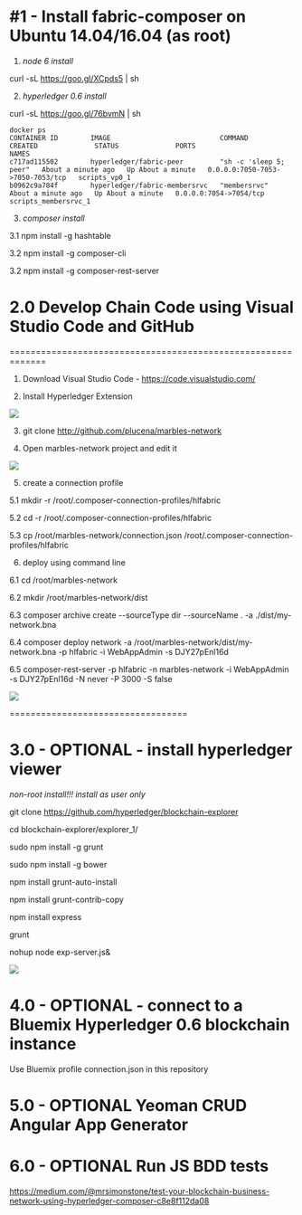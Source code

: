 #1 - Install fabric-composer on  Ubuntu 14.04/16.04 (as root)
=========================================================

1. _node 6 install_

curl -sL https://goo.gl/XCpds5 | sh

2. _hyperledger 0.6 install_

curl -sL https://goo.gl/76bvmN | sh


    docker ps
    CONTAINER ID        IMAGE                           COMMAND                  CREATED              STATUS              PORTS                              NAMES
    c717ad115502        hyperledger/fabric-peer         "sh -c 'sleep 5; peer"   About a minute ago   Up About a minute   0.0.0.0:7050-7053->7050-7053/tcp   scripts_vp0_1
    b0962c9a784f        hyperledger/fabric-membersrvc   "membersrvc"             About a minute ago   Up About a minute   0.0.0.0:7054->7054/tcp             scripts_membersrvc_1

3. _composer install_

3.1 npm install -g hashtable

3.2 npm install -g composer-cli

3.2 npm install -g composer-rest-server




# 2.0 Develop Chain Code using Visual Studio Code and GitHub
=============================================================

1. Download Visual Studio Code - https://code.visualstudio.com/

2. Install Hyperledger Extension

![](https://raw.githubusercontent.com/plucena/hyperledger/master/composer/ext.png)


3. git clone http://github.com/plucena/marbles-network


4. Open marbles-network project and  edit it

![](https://raw.githubusercontent.com/plucena/hyperledger/master/composer/marbles.png)



5. create a connection profile

5.1 mkdir -r /root/.composer-connection-profiles/hlfabric

5.2 cd -r /root/.composer-connection-profiles/hlfabric

5.3 cp /root/marbles-network/connection.json  /root/.composer-connection-profiles/hlfabric


6. deploy using command line

6.1 cd /root/marbles-network

6.2 mkdir /root/marbles-network/dist

6.3 composer archive create --sourceType dir --sourceName . -a ./dist/my-network.bna
 
6.4 composer deploy network -a /root/marbles-network/dist/my-network.bna -p hlfabric -i  WebAppAdmin -s DJY27pEnl16d

6.5 composer-rest-server -p hlfabric -n marbles-network -i WebAppAdmin -s DJY27pEnl16d -N never -P 3000 -S false


![](https://raw.githubusercontent.com/plucena/hyperledger/master/composer/rest2.png)


==================================

# 3.0 - OPTIONAL - install hyperledger viewer

*non-root install!!! install as user only*

git clone https://github.com/hyperledger/blockchain-explorer

cd blockchain-explorer/explorer_1/

sudo npm install -g grunt 

sudo npm install -g bower

npm install grunt-auto-install 

npm install grunt-contrib-copy

npm install express

grunt

nohup node exp-server.js&

![](https://raw.githubusercontent.com/plucena/fabric-composer-install/master/con5.png)

 

# 4.0 - OPTIONAL - connect to a Bluemix Hyperledger 0.6 blockchain instance

Use Bluemix profile connection.json in this repository

# 5.0 - OPTIONAL Yeoman CRUD Angular App Generator

# 6.0 - OPTIONAL Run JS BDD tests
https://medium.com/@mrsimonstone/test-your-blockchain-business-network-using-hyperledger-composer-c8e8f112da08
